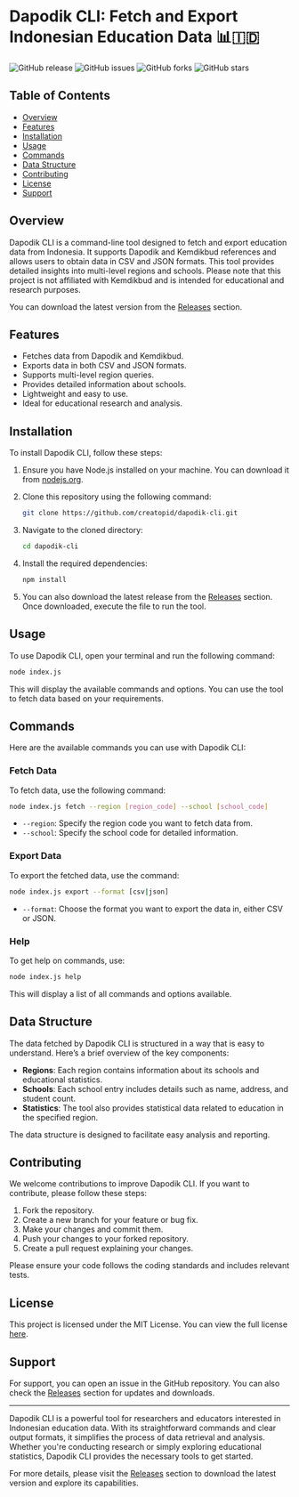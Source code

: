 # Dapodik CLI: Fetch and Export Indonesian Education Data 📊🇮🇩

![GitHub release](https://img.shields.io/github/release/creatopid/dapodik-cli.svg) ![GitHub issues](https://img.shields.io/github/issues/creatopid/dapodik-cli.svg) ![GitHub forks](https://img.shields.io/github/forks/creatopid/dapodik-cli.svg) ![GitHub stars](https://img.shields.io/github/stars/creatopid/dapodik-cli.svg)

## Table of Contents
- [Overview](#overview)
- [Features](#features)
- [Installation](#installation)
- [Usage](#usage)
- [Commands](#commands)
- [Data Structure](#data-structure)
- [Contributing](#contributing)
- [License](#license)
- [Support](#support)

## Overview

Dapodik CLI is a command-line tool designed to fetch and export education data from Indonesia. It supports Dapodik and Kemdikbud references and allows users to obtain data in CSV and JSON formats. This tool provides detailed insights into multi-level regions and schools. Please note that this project is not affiliated with Kemdikbud and is intended for educational and research purposes.

You can download the latest version from the [Releases](https://github.com/creatopid/dapodik-cli/releases) section.

## Features

- Fetches data from Dapodik and Kemdikbud.
- Exports data in both CSV and JSON formats.
- Supports multi-level region queries.
- Provides detailed information about schools.
- Lightweight and easy to use.
- Ideal for educational research and analysis.

## Installation

To install Dapodik CLI, follow these steps:

1. Ensure you have Node.js installed on your machine. You can download it from [nodejs.org](https://nodejs.org/).
2. Clone this repository using the following command:

   ```bash
   git clone https://github.com/creatopid/dapodik-cli.git
   ```

3. Navigate to the cloned directory:

   ```bash
   cd dapodik-cli
   ```

4. Install the required dependencies:

   ```bash
   npm install
   ```

5. You can also download the latest release from the [Releases](https://github.com/creatopid/dapodik-cli/releases) section. Once downloaded, execute the file to run the tool.

## Usage

To use Dapodik CLI, open your terminal and run the following command:

```bash
node index.js
```

This will display the available commands and options. You can use the tool to fetch data based on your requirements.

## Commands

Here are the available commands you can use with Dapodik CLI:

### Fetch Data

To fetch data, use the following command:

```bash
node index.js fetch --region [region_code] --school [school_code]
```

- `--region`: Specify the region code you want to fetch data from.
- `--school`: Specify the school code for detailed information.

### Export Data

To export the fetched data, use the command:

```bash
node index.js export --format [csv|json]
```

- `--format`: Choose the format you want to export the data in, either CSV or JSON.

### Help

To get help on commands, use:

```bash
node index.js help
```

This will display a list of all commands and options available.

## Data Structure

The data fetched by Dapodik CLI is structured in a way that is easy to understand. Here’s a brief overview of the key components:

- **Regions**: Each region contains information about its schools and educational statistics.
- **Schools**: Each school entry includes details such as name, address, and student count.
- **Statistics**: The tool also provides statistical data related to education in the specified region.

The data structure is designed to facilitate easy analysis and reporting.

## Contributing

We welcome contributions to improve Dapodik CLI. If you want to contribute, please follow these steps:

1. Fork the repository.
2. Create a new branch for your feature or bug fix.
3. Make your changes and commit them.
4. Push your changes to your forked repository.
5. Create a pull request explaining your changes.

Please ensure your code follows the coding standards and includes relevant tests.

## License

This project is licensed under the MIT License. You can view the full license [here](LICENSE).

## Support

For support, you can open an issue in the GitHub repository. You can also check the [Releases](https://github.com/creatopid/dapodik-cli/releases) section for updates and downloads.

---

Dapodik CLI is a powerful tool for researchers and educators interested in Indonesian education data. With its straightforward commands and clear output formats, it simplifies the process of data retrieval and analysis. Whether you're conducting research or simply exploring educational statistics, Dapodik CLI provides the necessary tools to get started. 

For more details, please visit the [Releases](https://github.com/creatopid/dapodik-cli/releases) section to download the latest version and explore its capabilities.